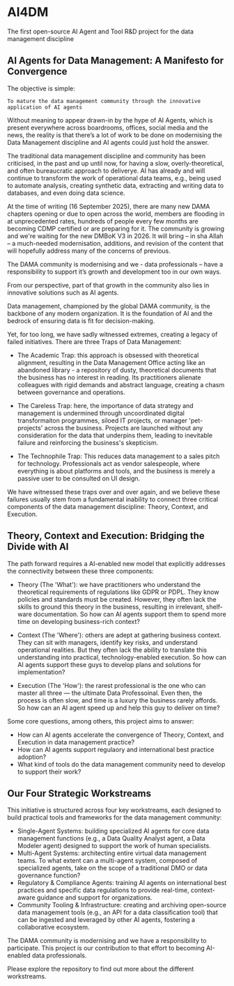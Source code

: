 # AI4DM
The first open-source AI Agent and Tool R&D project for the data management discipline

## AI Agents for Data Management: A Manifesto for Convergence

The objective is simple: 

`To mature the data management community through the innovative application of AI agents`

Without meaning to appear drawn-in by the hype of AI Agents, which is present everywhere across boardrooms, offices, social media and the news, the reality is that there’s a lot of work to be done on modernising the Data Management discipline and AI agents could just hold the answer. 

The traditional data management discipline and community has been criticised, in the past and up until now, for having a slow, overly-theoretical, and often bureaucratic approach to deliverye. AI has already and will continue to transform the work of operational data teams, e.g., being used to automate analysis, creating synthetic data, extracting and writing data to databases, and even doing data science. 

At the time of writing (16 September 2025), there are many new DAMA chapters opening or due to open across the world, members are flooding in at unprecedented rates, hundreds of people every few months are becoming CDMP certified or are preparing for it. The community is growing and we're waiting for the new DMBoK V3 in 2026. It will bring – in sha Allah – a much-needed modernisation, additions, and revision of the content that will hopefully address many of the concerns of previous. 

The DAMA community is modernising and we  - data professionals – have a responsibility to support it’s growth and development too in our own ways.

From our perspective, part of that growth in the community also lies in innovative solutions such as AI agents.

Data management, championed by the global DAMA community, is the backbone of any modern organization. It is the foundation of AI and the bedrock of ensuring data is fit for decision-making. 

Yet, for too long, we have sadly witnessed extremes, creating a legacy of failed initiatives. There are three Traps of Data Management:

- The Academic Trap: this approach is obsessed with theoretical alignment, resulting in the Data Management Office acting like an abandoned library - a repository of dusty, theoretical documents that the business has no interest in reading. Its practitioners alienate colleagues with rigid demands and abstract language, creating a chasm between governance and operations.
  
- The Careless Trap: here, the importance of data strategy and management is undermined through uncoordinated digital transformaiton programmes, siloed IT projects, or manager 'pet-projects' across the business. Projects are launched without any consideration for the data that underpins them, leading to inevitable failure and reinforcing the business's skepticism.
  
- The Technophile Trap: This reduces data management to a sales pitch for technology. Professionals act as vendor salespeople, where everything is about platforms and tools, and the business is merely a passive user to be consulted on UI design.
  
We have witnessed these traps over and over again, and we believe these failures usually stem from a fundamental inability to connect three critical components of the data management discipline: Theory, Context, and Execution.

## Theory, Context and Execution: Bridging the Divide with AI

The path forward requires a AI-enabled new model that explicitly addresses the connectivity between these three components:

- Theory (The 'What'): we have practitioners who understand the theoretical requirements of regulations like GDPR or PDPL. They know policies and standards must be created. However, they often lack the skills to ground this theory in the business, resulting in irrelevant, shelf-ware documentation. So how can AI agents support them to spend more time on developing business-rich context?
  
- Context (The 'Where'): others are adept at gathering business context. They can sit with managers, identify key risks, and understand operational realities. But they often lack the ability to translate this understanding into practical, technology-enabled execution. So how can AI agents support these guys to develop plans and solutions for implementation?
  
- Execution (The 'How'): the rarest professional is the one who can master all three — the ultimate Data Professoinal. Even then, the process is often slow, and time is a luxury the business rarely affords. So how can an AI agent speed up and help this guy to deliver on time?
  
Some core questions, among others, this project aims to answer:

- How can AI agents accelerate the convergence of Theory, Context, and Execution in data management practice?
- How can AI agents support regulaory and international best practice adoption?
- What kind of tools do the data management community need to develop to support their work?

## Our Four Strategic Workstreams

This initiative is structured across four key workstreams, each designed to build practical tools and frameworks for the data management community:

- Single-Agent Systems: building specialized AI agents for core data management functions (e.g., a Data Quality Analyst agent, a Data Modeler agent) designed to support the work of human specialists.
- Multi-Agent Systems: architecting entire virtual data management teams. To what extent can a multi-agent system, composed of specialized agents, take on the scope of a traditional DMO or data governance function?
- Regulatory & Compliance Agents: training AI agents on international best practices and specific data regulations to provide real-time, context-aware guidance and support for organizations.
- Community Tooling & Infrastructure: creating and archiving open-source data management tools (e.g., an API for a data classification tool) that can be ingested and leveraged by other AI agents, fostering a collaborative ecosystem.
  
The DAMA community is modernising and we have a responsibility to participate. This project is our contribution to that effort to becoming AI-enabled data professionals.

Please explore the repository to find out more about the different workstreams.
